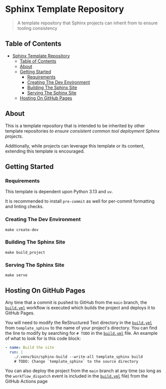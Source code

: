 # Sphinx Template Repository

> A template repository that Sphinx projects can inherit from to ensure tooling
> consistency

## Table of Contents

- [Sphinx Template Repository](#sphinx-template-repository)
  - [Table of Contents](#table-of-contents)
  - [About](#about)
  - [Getting Started](#getting-started)
    - [Requirements](#requirements)
    - [Creating The Dev Environment](#creating-the-dev-environment)
    - [Building The Sphinx Site](#building-the-sphinx-site)
    - [Serving The Sphinx Site](#serving-the-sphinx-site)
  - [Hosting On GitHub Pages](#hosting-on-github-pages)

## About

This is a template repository that is intended to be inherited by other template
repositories *to ensure consistent common tool deployment Sphinx projects*.

Additionally, while projects can leverage this template or its content,
extending this template is encouraged.

## Getting Started

### Requirements

This template is dependent upon Python 3.13 and `uv`.

It is recommended to install `pre-commit` as well for per-commit formatting and
linting checks.

### Creating The Dev Environment

`make create-dev`

### Building The Sphinx Site

`make build_project`

### Serving The Sphinx Site

`make serve`

## Hosting On GitHub Pages

Any time that a commit is pushed to GitHub from the `main` branch, the
[`build.yml`](.github/workflows/build.yml) workflow is executed which builds the
project and deploys it to GitHub Pages.

You will need to modify the ReStructured Text directory in the
[`build.yml`](.github/workflows/build.yml) from `template_sphinx` to the name of
your project's directory. You can find the line to modify by searching for
`# TODO` in the [`build.yml`](.github/workflows/build.yml) file. An example of
what to look for is this code block:

```yaml
- name: Build the site
  run: |
    ./.venv/bin/sphinx-build --write-all template_sphinx build
    # TODO: Change `template_sphinx` to the source directory
```

You can also deploy the project from the `main` branch at any time (so long as
the `workflow_dispatch` event is included in the
[`build.yml`](.github/workflows/build.yml) file) from the GitHub Actions page
